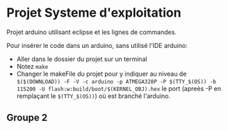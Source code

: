 # Projet Systeme d'exploitation

Projet arduino utilisant eclipse et les lignes de commandes.

Pour insérer le code dans un arduino, sans utilisé l'IDE arduino:
- Aller dans le dossier du projet sur un terminal
- Notez `make`
- Changer le makeFile du projet pour y indiquer au niveau de `$($(DOWNLOAD)) -F -V -c arduino -p ATMEGA328P -P $(TTY_$(OS)) -b 115200 -U flash:w:build/boot/$(KERNEL_OBJ).hex` le port (apreès -P en remplaçant le `$(TTY_$(OS))`) où est branché l'arduino.

## Groupe 2
